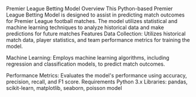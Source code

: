 Premier League Betting Model
Overview
This Python-based Premier League Betting Model is designed to assist in predicting match outcomes for Premier League football matches. The model utilizes statistical and machine learning techniques to analyze historical data and make predictions for future matches
Features
Data Collection: Utilizes historical match data, player statistics, and team performance metrics for training the model.

Machine Learning: Employs machine learning algorithms, including regression and classification models, to predict match outcomes.

Performance Metrics: Evaluates the model's performance using accuracy, precision, recall, and F1 score.
Requirements
Python 3.x
Libraries: pandas, scikit-learn, matplotlib, seaborn, poisson model

